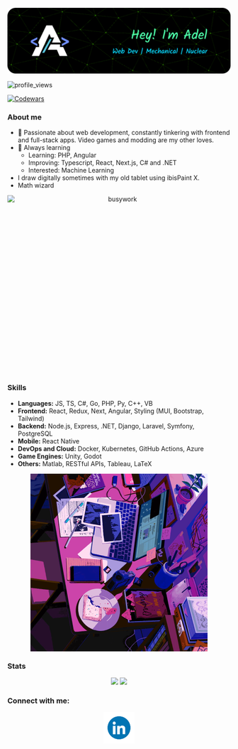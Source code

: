![Header](./assets/github-header-image.png)

![profile_views](https://komarev.com/ghpvc/?username=adelansari&style=for-the-badge)

[![Codewars](https://www.codewars.com/users/adelansari/badges/large)](https://www.codewars.com/users/adelansari)

<!--
**adelansari/adelansari** is a ✨ _special_ ✨ repository because its `README.md` (this file) appears on your GitHub profile.

Here are some ideas to get you started:

- 🔭 I’m currently working on ...
- 🌱 I’m currently learning ...
- 👯 I’m looking to collaborate on ...
- 🤔 I’m looking for help with ...
- 💬 Ask me about ...
- 📫 How to reach me: ...
- 😄 Pronouns: ...
- ⚡ Fun fact: ...
-->

### About me

- 🔭 Passionate about web development, constantly tinkering with frontend and full-stack apps. Video games and modding are my other loves.
- 🌱 Always learning
  - Learning: PHP, Angular
  - Improving: Typescript, React, Next.js, C# and .NET
  - Interested: Machine Learning
- I draw digitally sometimes with my old tablet using ibisPaint X.
- Math wizard

<p align="center">
  <img src="./assets/Octodex.gif" alt="busywork" height="400"  style="display: block;">
</p>

### Skills

- **Languages:** JS, TS, C#, Go, PHP, Py, C++, VB
- **Frontend:** React, Redux, Next, Angular, Styling (MUI, Bootstrap, Tailwind)
- **Backend:** Node.js, Express, .NET, Django, Laravel, Symfony, PostgreSQL
- **Mobile:** React Native
- **DevOps and Cloud:** Docker, Kubernetes, GitHub Actions, Azure
- **Game Engines:** Unity, Godot
- **Others:** Matlab, RESTful APIs, Tableau, LaTeX

<p align="center">
  <img src="./assets/busywork.gif" alt="busywork" height="400"  style="display: block;">
</p>

### Stats

<p align="center">
  <img height="200" src="https://github-readme-stats-adelansari.vercel.app/api?username=adelansari&show_icons=true&theme=algolia&count_private=true&line_height=28&include_all_commits=true&card_width=450"/>
  <img height="200" src="https://github-readme-stats-adelansari.vercel.app/api/top-langs/?username=adelansari&layout=compact&langs_count=8&theme=algolia"/>
</p>

### Connect with me:

<p align="center">
  <a href="https://www.linkedin.com/in/adel-ansari/">
    <img src="./assets/linkedin_icon.gif" alt="LinkedIn" width="70" height="70" style="display: block;"> 
  </a>
</p>
